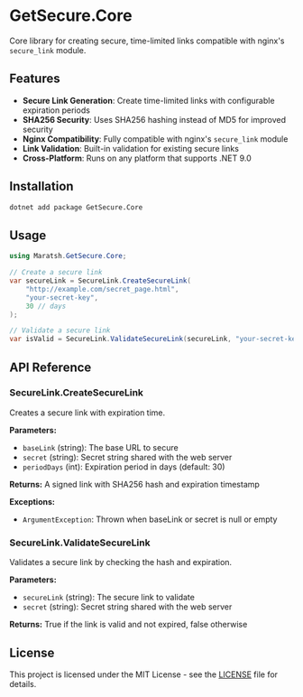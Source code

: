 # GetSecure.Core

Core library for creating secure, time-limited links compatible with nginx's `secure_link` module.

## Features

- **Secure Link Generation**: Create time-limited links with configurable expiration periods
- **SHA256 Security**: Uses SHA256 hashing instead of MD5 for improved security
- **Nginx Compatibility**: Fully compatible with nginx's `secure_link` module
- **Link Validation**: Built-in validation for existing secure links
- **Cross-Platform**: Runs on any platform that supports .NET 9.0

## Installation

```bash
dotnet add package GetSecure.Core
```

## Usage

```csharp
using Maratsh.GetSecure.Core;

// Create a secure link
var secureLink = SecureLink.CreateSecureLink(
    "http://example.com/secret_page.html", 
    "your-secret-key", 
    30 // days
);

// Validate a secure link
var isValid = SecureLink.ValidateSecureLink(secureLink, "your-secret-key");
```

## API Reference

### SecureLink.CreateSecureLink

Creates a secure link with expiration time.

**Parameters:**
- `baseLink` (string): The base URL to secure
- `secret` (string): Secret string shared with the web server
- `periodDays` (int): Expiration period in days (default: 30)

**Returns:** A signed link with SHA256 hash and expiration timestamp

**Exceptions:**
- `ArgumentException`: Thrown when baseLink or secret is null or empty

### SecureLink.ValidateSecureLink

Validates a secure link by checking the hash and expiration.

**Parameters:**
- `secureLink` (string): The secure link to validate
- `secret` (string): Secret string shared with the web server

**Returns:** True if the link is valid and not expired, false otherwise

## License

This project is licensed under the MIT License - see the [LICENSE](LICENSE) file for details.

